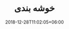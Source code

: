 ---
title: "خوشه بندی"
date: 2018-12-28T11:02:05+06:00
icon: "ti-split-h"
description: "تست"
type : "docs"
---